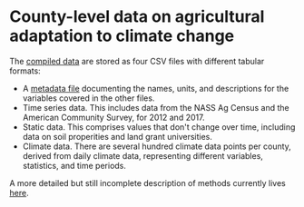 # County-level data on agricultural adaptation to climate change

The [compiled data](/data/output) are stored as four CSV files with different tabular formats:
- A [metadata file](/data/output/variables.csv) documenting the names, units, and descriptions for the variables covered in the other files.
- Time series data. This includes data from the NASS Ag Census and the American Community Survey, for 2012 and 2017.
- Static data. This comprises values that don't change over time, including data on soil properities and land grant universities.
- Climate data. There are several hundred climate data points per county, derived from daily climate data, representing different variables, statistics, and time periods.

A more detailed but still incomplete description of methods currently lives [here](https://docs.google.com/document/d/106Y8kmaxUmF0cx2UnIoyItj8UoCE8tMA3zYd8-AHZfw/edit?usp=sharing).
